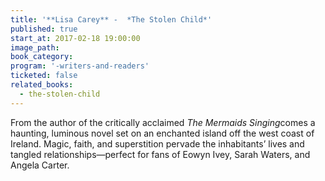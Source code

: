 ```yaml
---
title: '**Lisa Carey** -  *The Stolen Child*'
published: true
start_at: 2017-02-18 19:00:00
image_path:
book_category:
program: '-writers-and-readers'
ticketed: false
related_books:
  - the-stolen-child
---
```



From the author of the critically acclaimed *The Mermaids Singing*comes a haunting, luminous novel set on an enchanted island off the west coast of Ireland. Magic, faith, and superstition pervade the inhabitants’ lives and tangled relationships—perfect for fans of Eowyn Ivey, Sarah Waters, and Angela Carter.